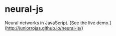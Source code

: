 # neural-js
Neural networks in JavaScript. [See the live demo.] (http://juniorrojas.github.io/neural-js/)

